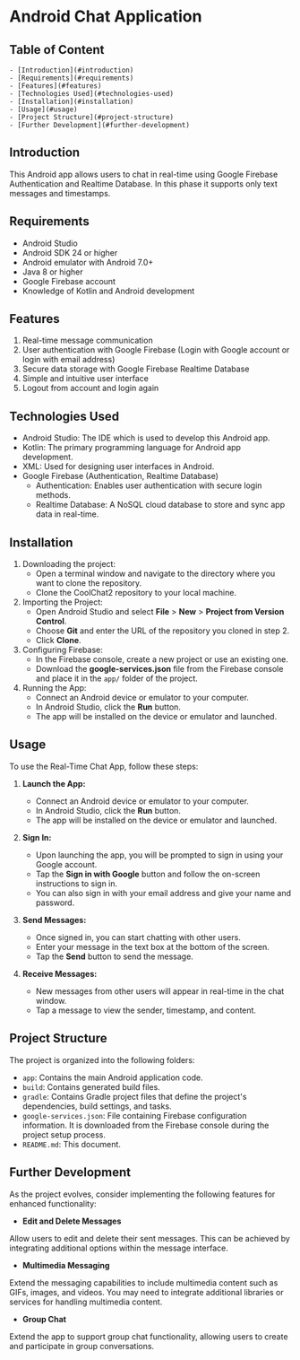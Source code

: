 # Android Chat Application

## Table of Content

	- [Introduction](#introduction)
	- [Requirements](#requirements)
	- [Features](#features)
	- [Technologies Used](#technologies-used)
	- [Installation](#installation)
	- [Usage](#usage)
	- [Project Structure](#project-structure)
	- [Further Development](#further-development)


## Introduction <a name="introduction"></a>

This Android app allows users to chat in real-time using Google Firebase Authentication and Realtime Database. In this phase it supports only text messages and timestamps.


## Requirements <a name="requirements"></a>

- Android Studio
- Android SDK 24 or higher
- Android emulator with Android 7.0+
- Java 8 or higher
- Google Firebase account
- Knowledge of Kotlin and Android development

	
## Features <a name="features"></a>

1. Real-time message communication
2. User authentication with Google Firebase (Login with Google account or login with email address)
3. Secure data storage with Google Firebase Realtime Database
4. Simple and intuitive user interface
4. Logout from account and login again
	
## Technologies Used <a name="technologies-used"></a>

- Android Studio: The IDE which is used to develop this Android app.
- Kotlin: The primary programming language for Android app development.
- XML:  Used for designing user interfaces in Android.
- Google Firebase (Authentication, Realtime Database)
	- Authentication: Enables user authentication with secure login methods.
	- Realtime Database: A NoSQL cloud database to store and sync app data in real-time.

## Installation <a name="installation"></a>

1. Downloading the project:
	- Open a terminal window and navigate to the directory where you want to clone the repository.
	- Clone the CoolChat2 repository to your local machine.
2. Importing the Project: 
	- Open Android Studio and select **File** > **New** > **Project from Version Control**.
	- Choose **Git** and enter the URL of the repository you cloned in step 2.
	- Click **Clone**.
3. Configuring Firebase:
	- In the Firebase console, create a new project or use an existing one.
    - Download the **google-services.json** file from the Firebase console and place it in the `app/` folder of the project.
3. Running the App:
	- Connect an Android device or emulator to your computer.
	- In Android Studio, click the **Run** button.
	- The app will be installed on the device or emulator and launched.


## Usage <a name="usage"></a>

To use the Real-Time Chat App, follow these steps:

1. **Launch the App:**
    - Connect an Android device or emulator to your computer.
    - In Android Studio, click the **Run** button.
    - The app will be installed on the device or emulator and launched.
    
2. **Sign In:**
    - Upon launching the app, you will be prompted to sign in using your Google account.
    - Tap the **Sign in with Google** button and follow the on-screen instructions to sign in.
    - You can also sign in with your email address and give your name and password.

3. **Send Messages:**
    - Once signed in, you can start chatting with other users.
    - Enter your message in the text box at the bottom of the screen.
    - Tap the **Send** button to send the message.

4. **Receive Messages:**
    - New messages from other users will appear in real-time in the chat window.
    - Tap a message to view the sender, timestamp, and content.


## Project Structure <a name="project-structure"></a>

The project is organized into the following folders:

- `app`: Contains the main Android application code.
- `build`: Contains generated build files.
- `gradle`: Contains Gradle project files that define the project's dependencies, build settings, and tasks. 
- `google-services.json`: File containing Firebase configuration information.  It is downloaded from the Firebase console during the project setup process.
- `README.md`: This document.

## Further Development <a name="further-development"></a>

As the project evolves, consider implementing the following features for enhanced functionality:

- **Edit and Delete Messages**

Allow users to edit and delete their sent messages. This can be achieved by integrating additional options within the message interface.

- **Multimedia Messaging**

Extend the messaging capabilities to include multimedia content such as GIFs, images, and videos. You may need to integrate additional libraries or services for handling multimedia content.

- **Group Chat**

Extend the app to support group chat functionality, allowing users to create and participate in group conversations.


